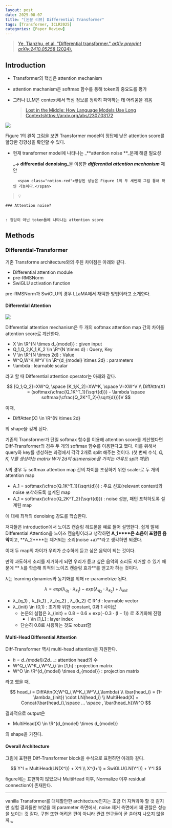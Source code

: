 ```yaml
---
layout: post
date: 2025-08-07
title: "[논문 리뷰] Differential Transformer"
tags: [Transformer, ICLR2025]
categories: [Paper Review]
---
```


> [Ye, Tianzhu, et al. "Differential transformer." ](https://arxiv.org/abs/2410.05258)[_arXiv preprint arXiv:2410.05258_](https://arxiv.org/abs/2410.05258)[ (2024).](https://arxiv.org/abs/2410.05258)



## Introduction

- Transformer의 핵심은 attention mechanism
- attention machanism은 softmax 함수를 통해 token의 중요도를 평가
- 그러나 LLM은 context에서 핵심 정보를 정확히 파악하는 데 어려움을 겪음

	> [Lost in the Middle: How Language Models Use Long Contextshttps://arxiv.org/abs/2307.03172](https://arxiv.org/abs/2307.03172)


![](https://prod-files-secure.s3.us-west-2.amazonaws.com/542b861c-36a8-4051-84e5-8804b6728dba/9083ea56-691a-4752-ae26-47f403431ac8/image.png?X-Amz-Algorithm=AWS4-HMAC-SHA256&X-Amz-Content-Sha256=UNSIGNED-PAYLOAD&X-Amz-Credential=ASIAZI2LB4665TCK3GV2%2F20250923%2Fus-west-2%2Fs3%2Faws4_request&X-Amz-Date=20250923T003725Z&X-Amz-Expires=3600&X-Amz-Security-Token=IQoJb3JpZ2luX2VjEK%2F%2F%2F%2F%2F%2F%2F%2F%2F%2F%2FwEaCXVzLXdlc3QtMiJHMEUCIAF4NN5W08BAHlot0Uo8hqJ6YVvOxl6al1%2FLb7Fngg2DAiEAhndlWI7SIL3fE%2FDJeuYcSS%2Bb04n5tEXp3XJb%2BYbrUuwq%2FwMIOBAAGgw2Mzc0MjMxODM4MDUiDIQDmrivzFCtwfvCJSrcA2Kt8PMbXObDscUf88nI0H09EMRzl7FcPX21LEd1IBV5h05x9kScksDuTSFb57yURhIVcJMv%2BKJrbvOrNbw6XRReedroIn90p%2BO0PVUWvbSrBxHNZt0GxxIIbZDXT8%2FSNHbUw12AMh2Ywrb58dvdCG9FHryHhI%2BapTsvlDVcjlk4GkVuf%2FMNGi2hvdoaewpunumv9js%2F7n5pHLY8mIv48W%2FEoqNki6lJ51DsApCkVYJW1tCsqGndBk3w%2BavhLxkUfulmLab%2BRzzNYqmUFXvFmv38ch9Mv9Tg8MOcFlOUXg12YV5HksmyroyWcdBfUAHZu%2F2hjx%2BCfCT3%2Boe8y9QvEGhqcse2ysiI2qGdz0EhGlmGddZudKG%2FvsxRJRXCvrsRwCXov6uFpNENSQv48uDUZny6U%2F47R6CbEHYKhArwYvdAdKdZ7al198Z2TzNc9Qg6yFpKJe0cyyIn4v4yCbSgHsZbaL0biszkbe19Og4cmgtjlgJcGmGv8zE3yrM3%2B8c3V6oQPTQikQ9mWryKJPpP2Cat0vNQuf54Ki2BLsh3MzB6LyNgvbC%2B6CIJAQNF9W3xIeGIjRr%2Btx1v%2BAUm02NjRNAyg3U4t0dksas8pMrk9pRBLO42pFzA0%2FuQKGjuML2ux8YGOqUBZV0tVWjHVjNLnpYohX9KjTevGIMQnACBEtfy2CijpXBiiX60ypS8U9IVkuhLZNKt5OQGByRhXqqnHPVg7Ez9dadXwU8YUryROauGzM8Qu7JawiQKZb21pRE4hIH3Q6fFpJHhpxYnctA2lmddCSk7ELJjSU%2BqTLNUEM9qbo4JYDi9xzLUq%2Bra8Hx9UMdtHrbaPmKjD8C6lxHMQeryr%2FEarGbl6Zbp&X-Amz-Signature=8995368d5366ca3a98241c5cb15990ce0038bc3dc5ad69de9de1896dd535107b&X-Amz-SignedHeaders=host&x-amz-checksum-mode=ENABLED&x-id=GetObject)


Figure 1의 왼쪽 그림을 보면 Transformer model이 정답에 낮은 attention score를 할당한 경향성을 확인할 수 있다.

- 현재 transformer model에 나타나는 _**attention noise **_문제 해결 필요성

	_**→ differential denoising**_을 이용한 _**differential attention mechanism**_ 제안


		<span class="notion-red">향상된 성능은 Figure 1의 두 세번째 그림 통해 확인 가능하다.</span>


> 💡 


	### Attention noise?


	: 정답이 아닌 token들에 나타나는 attention score



## Methods



### Differential-Transformer


기존 Transforme architecture와의 주된 차이점은 아래와 같다.

- Differential attention module
- pre-RMSNorm
- SwiGLU activation function

pre-RMSNorm과 SwiGLU의 경우 LLaMA에서 채택한 방법이라고 소개한다.



#### Differential Attention


![](https://prod-files-secure.s3.us-west-2.amazonaws.com/542b861c-36a8-4051-84e5-8804b6728dba/116d70b2-1963-4810-9167-f4c7d8a06e8f/image.png?X-Amz-Algorithm=AWS4-HMAC-SHA256&X-Amz-Content-Sha256=UNSIGNED-PAYLOAD&X-Amz-Credential=ASIAZI2LB4665TCK3GV2%2F20250923%2Fus-west-2%2Fs3%2Faws4_request&X-Amz-Date=20250923T003725Z&X-Amz-Expires=3600&X-Amz-Security-Token=IQoJb3JpZ2luX2VjEK%2F%2F%2F%2F%2F%2F%2F%2F%2F%2F%2FwEaCXVzLXdlc3QtMiJHMEUCIAF4NN5W08BAHlot0Uo8hqJ6YVvOxl6al1%2FLb7Fngg2DAiEAhndlWI7SIL3fE%2FDJeuYcSS%2Bb04n5tEXp3XJb%2BYbrUuwq%2FwMIOBAAGgw2Mzc0MjMxODM4MDUiDIQDmrivzFCtwfvCJSrcA2Kt8PMbXObDscUf88nI0H09EMRzl7FcPX21LEd1IBV5h05x9kScksDuTSFb57yURhIVcJMv%2BKJrbvOrNbw6XRReedroIn90p%2BO0PVUWvbSrBxHNZt0GxxIIbZDXT8%2FSNHbUw12AMh2Ywrb58dvdCG9FHryHhI%2BapTsvlDVcjlk4GkVuf%2FMNGi2hvdoaewpunumv9js%2F7n5pHLY8mIv48W%2FEoqNki6lJ51DsApCkVYJW1tCsqGndBk3w%2BavhLxkUfulmLab%2BRzzNYqmUFXvFmv38ch9Mv9Tg8MOcFlOUXg12YV5HksmyroyWcdBfUAHZu%2F2hjx%2BCfCT3%2Boe8y9QvEGhqcse2ysiI2qGdz0EhGlmGddZudKG%2FvsxRJRXCvrsRwCXov6uFpNENSQv48uDUZny6U%2F47R6CbEHYKhArwYvdAdKdZ7al198Z2TzNc9Qg6yFpKJe0cyyIn4v4yCbSgHsZbaL0biszkbe19Og4cmgtjlgJcGmGv8zE3yrM3%2B8c3V6oQPTQikQ9mWryKJPpP2Cat0vNQuf54Ki2BLsh3MzB6LyNgvbC%2B6CIJAQNF9W3xIeGIjRr%2Btx1v%2BAUm02NjRNAyg3U4t0dksas8pMrk9pRBLO42pFzA0%2FuQKGjuML2ux8YGOqUBZV0tVWjHVjNLnpYohX9KjTevGIMQnACBEtfy2CijpXBiiX60ypS8U9IVkuhLZNKt5OQGByRhXqqnHPVg7Ez9dadXwU8YUryROauGzM8Qu7JawiQKZb21pRE4hIH3Q6fFpJHhpxYnctA2lmddCSk7ELJjSU%2BqTLNUEM9qbo4JYDi9xzLUq%2Bra8Hx9UMdtHrbaPmKjD8C6lxHMQeryr%2FEarGbl6Zbp&X-Amz-Signature=90de2e55850467af903e4ecf57f66e4a27382aa38e00ee8e45c0940a67596ec3&X-Amz-SignedHeaders=host&x-amz-checksum-mode=ENABLED&x-id=GetObject)


Differential attention mechanism은 두 개의 softmax attention map 간의 차이를 attention score로 계산한다.

- X \in \R^{N \times d\_{model}} : given input
- Q\_1,Q\_2,K\_1,K\_2 \in \R^{N \times d} : Query, Key
- V \in \R^{N \times 2d} : Value
- W^Q,W^K,W^V \in \R^{d\_{model} \times 2d} : parameters
- \lambda : learnable scalar

라고 할 때 Differential attention operator는 아래와 같다.


$$
[Q_1;Q_2]=XW^Q, \space [K_1;K_2]=XW^K, \space V=XW^V \\
DiffAttn(X) = (softmax(\cfrac{Q_1K^T_1}{\sqrt{d}}) - \lambda \space softmax(\cfrac{Q_2K^T_2}{\sqrt{d}}))V
$$


이때,

- DiffAtten(X) \in \R^{N \times 2d}

의 shape을 갖게 된다.


기존의 Transformer가 단일 softmax 함수를 이용해 attention score를 계산했다면 Diff-Transformer의 경우 두 개의 softmax 함수를 이용한다고 했다. 이를 위해서 query와 key를 생성하는 과정에서 각각 2개로 split 해주는 것이다. <span class="notion-red">(첫 번째 수식, </span><span class="notion-red">_Q, K, V를 생성하는 matrix W가 2d의 dismension을 가지는 이유도 split 때문_</span><span class="notion-red">)</span>


 λ의 경우 두 softmax attention map 간의 차이를 조정하기 위한 scaler로 두 개의 attention map

- A\_1 = softmax(\cfrac{Q\_1K^T\_1}{\sqrt{d}}) : 주요 신호(relevant context)와 noise 포착하도록 설계된 map
- A\_1 = softmax(\cfrac{Q\_2K^T\_2}{\sqrt{d}}) : noise 성분, 패턴 포착하도록 설계된 map 

에 대해 최적의 denoising 강도를 학습한다.


저자들은 introduction에서 노이즈 캔슬링 헤드폰을 예로 들어 설명한다. 쉽게 말해 Differential Attention을 노이즈 캔슬링이라고 생각하면 **A\_1****은 소음이 포함된 음악**이고, **A\_2****는 제거되는 소리(noise +a)**라고 생각하면 되겠다. 


이때 두 map의 차이가 우리가 순수하게 듣고 싶은 음악이 되는 것이다. 


만약 과도하게 소리를 제거하게 되면 우리가 듣고 싶은 음악의 소리도 제거할 수 있기 때문에 ** λ를 학습해 최적의 노이즈 캔슬링 효과**를 얻고자 하는 것이다.


λ는 learning dynamics와 동기화를 위해 re-parametrize 된다.


$$
\lambda = exp(\lambda_{q_1} \cdot \lambda_{k_1}) - exp(\lambda_{q_2} \cdot \lambda_{k_2}) + \lambda_{init}
$$

- λ\_{q\_1} , λ\_{k\_1} , λ\_{q\_2} , λ\_{k\_2} ∈ R^d : learnable vector
- λ\_{init} \in (0,1) : 초기화 위한 constant, 0과 1 사이값
	- 논문의 실험은 λ\_{init} = 0.8 − 0.6 × exp(−0.3 · (l − 1)) 로 초기화해 진행
		- l \in [1,L] : layer index
	- 단순히 0.8로 사용하는 것도 robust함


#### **Multi-Head Differential Attention**


Diff-Transformer 역시 multi-head attention을 지원한다.

- _h = d\_{model}/2d__ _: attention head의 수
- W^Q\_i,W^K\_i,W^V\_i,i \in [1,h] : projection matrix
- W^O \in \R^{d\_{model} \times d\_{model}} : projection matrix

라고 했을 때,


$$
head_i = DiffAttn(X;W^Q_i,W^K_i,W^V_i,\lambda) \\
\bar{head_i} = (1-\lambda_{init}) \cdot LN(head_i) \\
MultiHead(X) = Concat(\bar{head_i},\space ... \space , \bar{head_h})W^O
$$


결과적으로 output은

- MultiHead(X) \in \R^{d\_{model} \times d\_{model}}

의 shape을 가진다.



#### Overall Architecture


그림에 표현된 Diff-Transformer block을 수식으로 표현하면 아래와 같다.


$$
Y^l = MultiHead(LN(X^l)) + X^l \\
X^{l+1} = SwiGLU(LN(Y^l)) + Y^l
$$


figure에는 표현하지 않았으나 MultiHead 이후, Normalize 이후 residual connection이 존재한다.


---


vanilla Transformer를 대체할만한 architecture인지는 조금 더 지켜봐야 할 것 같지만 실험 결과들만 보았을 때 parameter 측면에서, noise 제거 측면에서 꽤 괜찮은 성능을 보이는 것 같다. 구현 또한 어려운 편이 아니라 관련 연구들이 곧 쏟아져 나오지 않을까,,,

